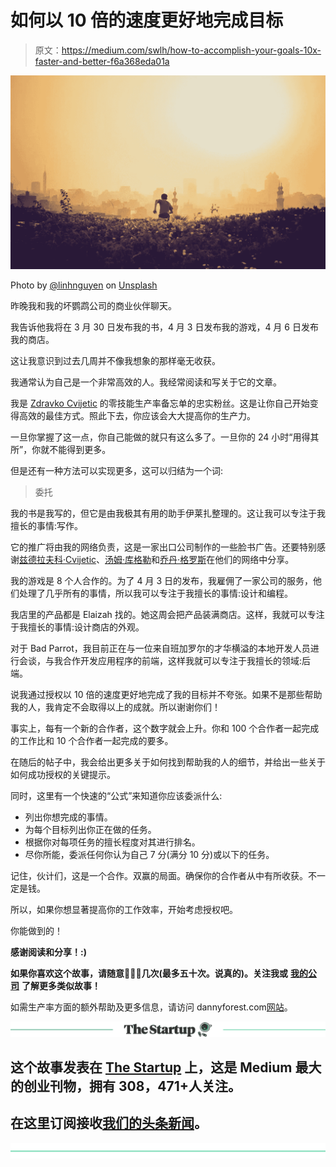 # 如何以 10 倍的速度更好地完成目标

> 原文：<https://medium.com/swlh/how-to-accomplish-your-goals-10x-faster-and-better-f6a368eda01a>

![](img/3c5591f1d307bc0eef3091e5d6a59d6e.png)

Photo by [@linhnguyen](https://unsplash.com/@linhnguyen) on [Unsplash](https://unsplash.com/photos/J8k-gzI0Zy0)

昨晚我和我的坏鹦鹉公司的商业伙伴聊天。

我告诉他我将在 3 月 30 日发布我的书，4 月 3 日发布我的游戏，4 月 6 日发布我的商店。

这让我意识到过去几周并不像我想象的那样毫无收获。

我通常认为自己是一个非常高效的人。我经常阅读和写关于它的文章。

我是 [Zdravko Cvijetic](https://medium.com/u/206228785f04?source=post_page-----f6a368eda01a--------------------------------) 的零技能生产率备忘单的忠实粉丝。这是让你自己开始变得高效的最佳方式。照此下去，你应该会大大提高你的生产力。

一旦你掌握了这一点，你自己能做的就只有这么多了。一旦你的 24 小时“用得其所”，你就不能得到更多。

但是还有一种方法可以实现更多，这可以归结为一个词:

> 委托

我的书是我写的，但它是由我极其有用的助手伊莱扎整理的。这让我可以专注于我擅长的事情:写作。

它的推广将由我的网络负责，这是一家出口公司制作的一些脸书广告。还要特别感谢[兹德拉夫科·Cvijetic](https://medium.com/u/206228785f04?source=post_page-----f6a368eda01a--------------------------------)、[汤姆·库格勒](https://medium.com/u/caa51e5ba081?source=post_page-----f6a368eda01a--------------------------------)和[乔丹·格罗斯](https://medium.com/u/e9c4c7f21a9d?source=post_page-----f6a368eda01a--------------------------------)在他们的网络中分享。

我的游戏是 8 个人合作的。为了 4 月 3 日的发布，我雇佣了一家公司的服务，他们处理了几乎所有的事情，所以我可以专注于我擅长的事情:设计和编程。

我店里的产品都是 Elaizah 找的。她这周会把产品装满商店。这样，我就可以专注于我擅长的事情:设计商店的外观。

对于 Bad Parrot，我目前正在与一位来自班加罗尔的才华横溢的本地开发人员进行会谈，与我合作开发应用程序的前端，这样我就可以专注于我擅长的领域:后端。

说我通过授权以 10 倍的速度更好地完成了我的目标并不夸张。如果不是那些帮助我的人，我肯定不会取得以上的成就。所以谢谢你们！

事实上，每有一个新的合作者，这个数字就会上升。你和 100 个合作者一起完成的工作比和 10 个合作者一起完成的要多。

在随后的帖子中，我会给出更多关于如何找到帮助我的人的细节，并给出一些关于如何成功授权的关键提示。

同时，这里有一个快速的“公式”来知道你应该委派什么:

*   列出你想完成的事情。
*   为每个目标列出你正在做的任务。
*   根据你对每项任务的擅长程度对其进行排名。
*   尽你所能，委派任何你认为自己 7 分(满分 10 分)或以下的任务。

记住，伙计们，这是一个合作。双赢的局面。确保你的合作者从中有所收获。不一定是钱。

所以，如果你想显著提高你的工作效率，开始考虑授权吧。

你能做到的！

**感谢阅读和分享！:)**

**如果你喜欢这个故事，请随意**👏👏👏**几次(最多五十次。说真的)。关注我或** [**我的公司**](https://medium.com/power-level-studios) **了解更多类似故事！**

如需生产率方面的额外帮助及更多信息，请访问 dannyforest.com[网站](http://dannyforest.com/)。

[![](img/308a8d84fb9b2fab43d66c117fcc4bb4.png)](https://medium.com/swlh)

## 这个故事发表在 [The Startup](https://medium.com/swlh) 上，这是 Medium 最大的创业刊物，拥有 308，471+人关注。

## 在这里订阅接收[我们的头条新闻](http://growthsupply.com/the-startup-newsletter/)。

[![](img/b0164736ea17a63403e660de5dedf91a.png)](https://medium.com/swlh)